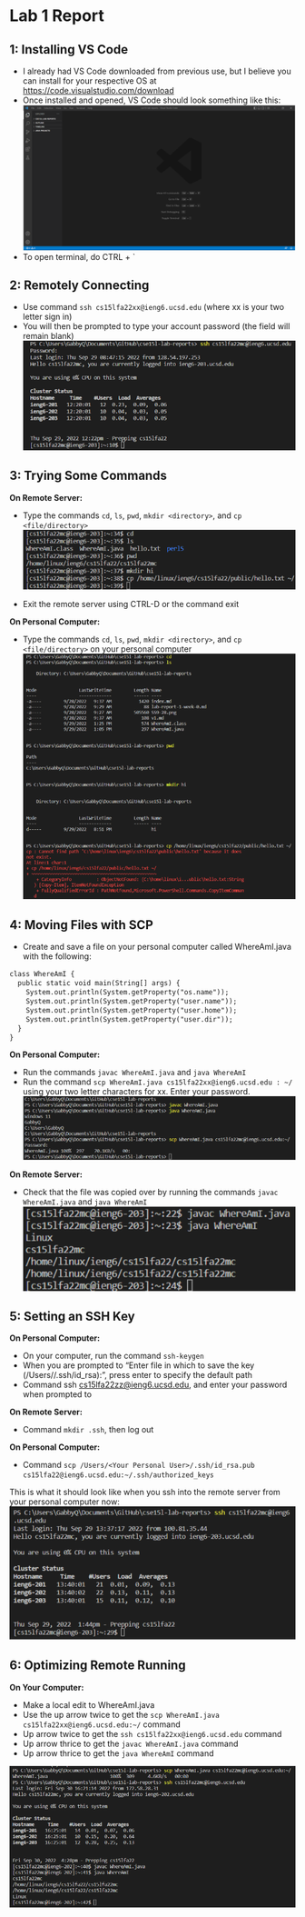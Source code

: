 # Lab 1 Report
## 1: Installing VS Code
- I already had VS Code downloaded from previous use, but I believe you can install for your respective OS at https://code.visualstudio.com/download 
- Once installed and opened, VS Code should look something like this:
![VS Code Starting Screen](img1.png)
- To open terminal, do CTRL + `

## 2: Remotely Connecting
- Use command `ssh cs15lfa22xx@ieng6.ucsd.edu` (where xx is your two letter sign in)
- You will then be prompted to type your account password (the field will remain blank)
  ![SSH](img2.png)

## 3: Trying Some Commands
**On Remote Server:**
- Type the commands `cd`, `ls`, `pwd`, `mkdir <directory>`, and `cp <file/directory>`
![Commands on Remote Computer](img3.png)

- Exit the remote server using CTRL-D or the command exit

**On Personal Computer:**
- Type the commands `cd`, `ls`, `pwd`, `mkdir <directory>`, and `cp <file/directory>` on your personal computer
![Commands on Personal Computer](img4.png)

## 4: Moving Files with SCP
- Create and save a file on your personal computer called WhereAmI.java with the following:
```
class WhereAmI {
  public static void main(String[] args) {
    System.out.println(System.getProperty("os.name"));
    System.out.println(System.getProperty("user.name"));
    System.out.println(System.getProperty("user.home"));
    System.out.println(System.getProperty("user.dir"));
  }
}
```

**On Personal Computer:**
- Run the commands `javac WhereAmI.java` and `java WhereAmI`
- Run the command `scp WhereAmI.java cs15lfa22xx@ieng6.ucsd.edu : ~/ `using your two letter characters for xx. Enter your password.
![](img6.png)

**On Remote Server:**
- Check that the file was copied over by running the commands `javac WhereAmI.java` and `java WhereAmI`
![](img7.png)

## 5: Setting an SSH Key
**On Personal Computer:**
- On your computer, run the command `ssh-keygen`
- When you are prompted to “Enter file in which to save the key (/Users/<Your User>/.ssh/id_rsa):”, press enter to specify the default path
- Command ssh cs15lfa22zz@ieng6.ucsd.edu, and enter your password when prompted to

**On Remote Server:**
- Command `mkdir .ssh`,  then log out

**On Personal Computer:**
- Command `scp /Users/<Your Personal User>/.ssh/id_rsa.pub cs15lfa22@ieng6.ucsd.edu:~/.ssh/authorized_keys`

This is what it should look like when you ssh into the remote server from your personal computer now:
![With SSH Key](img8.png)

## 6: Optimizing Remote Running
**On Your Computer:**
- Make a local edit to WhereAmI.java
- Use the up arrow twice to get the `scp WhereAmI.java cs15lfa22xx@ieng6.ucsd.edu:~/` command
- Up arrow twice to get the `ssh cs15lfa22xx@ieng6.ucsd.edu` command
- Up arrow thrice to get the `javac WhereAmI.java` command
- Up arrow thrice to get the `java WhereAmI` command

![Remote Running](img9.png)

